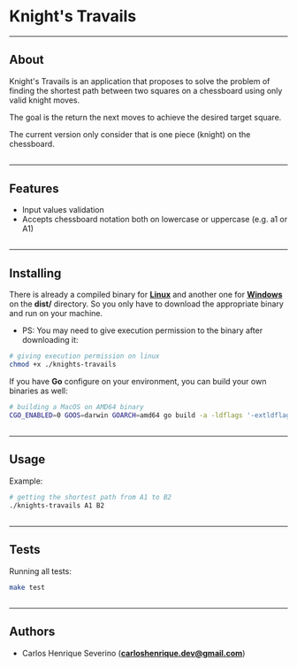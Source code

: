 # Knight's Travails
---

##

## About

Knight's Travails is an application that proposes to solve the problem of finding the shortest path between two squares on a chessboard using only valid knight moves.

The goal is the return the next moves to achieve the desired target square.

The current version only consider that is one piece (knight) on the chessboard. 

##
---

## Features

- Input values validation
- Accepts chessboard notation both on lowercase or uppercase (e.g. a1 or A1)

##
---

## Installing

There is already a compiled binary for **[Linux](https://github.com/Caik/go-knights-travails/blob/main/dist/knights-travails)** and another one for **[Windows](https://github.com/Caik/go-knights-travails/blob/main/dist/knights-travails.exe)** on the **dist/** directory.
So you only have to download the appropriate binary and run on your machine.

- PS: You may need to give execution permission to the binary after downloading it:

 ```bash
# giving execution permission on linux
chmod +x ./knights-travails
```

If you have **Go** configure on your environment, you can build your own binaries as well:

```bash
# building a MacOS on AMD64 binary
CGO_ENABLED=0 GOOS=darwin GOARCH=amd64 go build -a -ldflags '-extldflags "-static" -s -w' -o ./knights-travails-darwin-amd64 cmd/knights-travails/main.go
```

##
---

## Usage

Example:

```bash
# getting the shortest path from A1 to B2
./knights-travails A1 B2
```

##
---

## Tests

Running all tests:

```bash
make test
```

##
---

## Authors

* Carlos Henrique Severino (**carloshenrique.dev@gmail.com**)